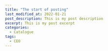 ```yaml
---
title: "The start of posting"
last_modified_at: 2022-01-21
post_description: This is my post description
excerpt: This is my post excerpt
categories:
  - Catalogue
tags:
  - CEO
---
```

<object data="/_posts/catalogo.pdf" width="1000" height="1000" type='application/pdf'></object>
